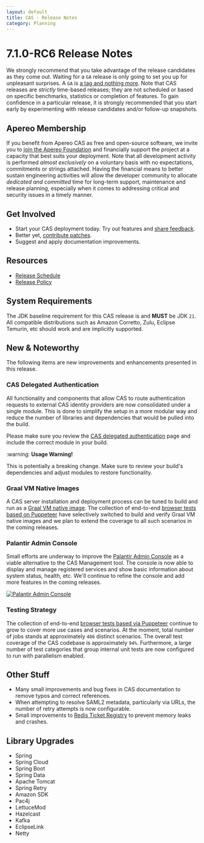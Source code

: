 ```yaml
---
layout: default
title: CAS - Release Notes
category: Planning
---
```


# 7.1.0-RC6 Release Notes

We strongly recommend that you take advantage of the release candidates as they come out. Waiting for a `GA` release is only going to set
you up for unpleasant surprises. A `GA` is [a tag and nothing more](https://apereo.github.io/2017/03/08/the-myth-of-ga-rel/). Note
that CAS releases are *strictly* time-based releases; they are not scheduled or based on specific benchmarks,
statistics or completion of features. To gain confidence in a particular
release, it is strongly recommended that you start early by experimenting with release candidates and/or follow-up snapshots.

## Apereo Membership

If you benefit from Apereo CAS as free and open-source software, we invite you
to [join the Apereo Foundation](https://www.apereo.org/content/apereo-membership)
and financially support the project at a capacity that best suits your deployment. Note that all development activity is performed
*almost exclusively* on a voluntary basis with no expectations, commitments or strings attached. Having the financial means to better
sustain engineering activities will allow the developer community to allocate *dedicated and committed* time for long-term support,
maintenance and release planning, especially when it comes to addressing critical and security issues in a timely manner.

## Get Involved

- Start your CAS deployment today. Try out features and [share feedback](/cas/Mailing-Lists.html).
- Better yet, [contribute patches](/cas/developer/Contributor-Guidelines.html).
- Suggest and apply documentation improvements.

## Resources

- [Release Schedule](https://github.com/apereo/cas/milestones)
- [Release Policy](/cas/developer/Release-Policy.html)

## System Requirements

The JDK baseline requirement for this CAS release is and **MUST** be JDK `21`. All compatible distributions
such as Amazon Corretto, Zulu, Eclipse Temurin, etc should work and are implicitly supported.

## New & Noteworthy

The following items are new improvements and enhancements presented in this release.

### CAS Delegated Authentication

All functionality and components that allow CAS to route authentication requests to external CAS identity providers are now consolidated under a single module.
This is done to simplify the setup in a more modular way and reduce the number of libraries and dependencies that would be pulled into the build.

Please make sure you review the [CAS delegated authentication](../integration/Delegate-Authentication-CAS.html) page and include the correct module in your build.

<div class="alert alert-warning">:warning: <strong>Usage Warning!</strong><p>
This is potentially a breaking change. Make sure to review your build's dependencies and adjust modules to restore functionality.
</p></div>

### Graal VM Native Images

A CAS server installation and deployment process can be tuned to build and run
as a [Graal VM native image](../installation/GraalVM-NativeImage-Installation.html).
The collection of end-to-end [browser tests based on Puppeteer](../../developer/Test-Process.html) have selectively switched
to build and verify Graal VM native images and we plan to extend the coverage to all such scenarios in the coming releases.
 
### Palantir Admin Console

Small efforts are underway to improve the [Palantir Admin Console](../installation/Admin-Dashboard.html) as a viable alternative to the CAS Management tool.
The console is now able to display and manage registered services and show basic information about system status, health, etc. We'll continue to refine
the console and add more features in the coming releases.

<a href="https://github.com/user-attachments/assets/304fc177-7327-460c-b6dc-ae339f1aa76b" data-lightbox="image-0" data-title="Palantir Admin Console">
    <img src="https://github.com/user-attachments/assets/304fc177-7327-460c-b6dc-ae339f1aa76b" title="Palantir Admin Console" />
</a>

### Testing Strategy

The collection of end-to-end [browser tests based via Puppeteer](../../developer/Test-Process.html) continue to grow to cover more use cases
and scenarios. At the moment, total number of jobs stands at approximately `486` distinct scenarios. The overall
test coverage of the CAS codebase is approximately `94%`. Furthermore, a large number of test categories that group internal unit tests
are now configured to run with parallelism enabled.

## Other Stuff

- Many small improvements and bug fixes in CAS documentation to remove typos and correct references.
- When attempting to resolve SAML2 metadata, particularly via URLs, the number of retry attempts is now configurable.
- Small improvements to [Redis Ticket Registry](../ticketing/Redis-Ticket-Registry.html) to prevent memory leaks and crashes.

## Library Upgrades

- Spring
- Spring Cloud
- Spring Boot
- Spring Data
- Apache Tomcat
- Spring Retry
- Amazon SDK
- Pac4j
- LettuceMod
- Hazelcast
- Kafka
- EclipseLink
- Netty
